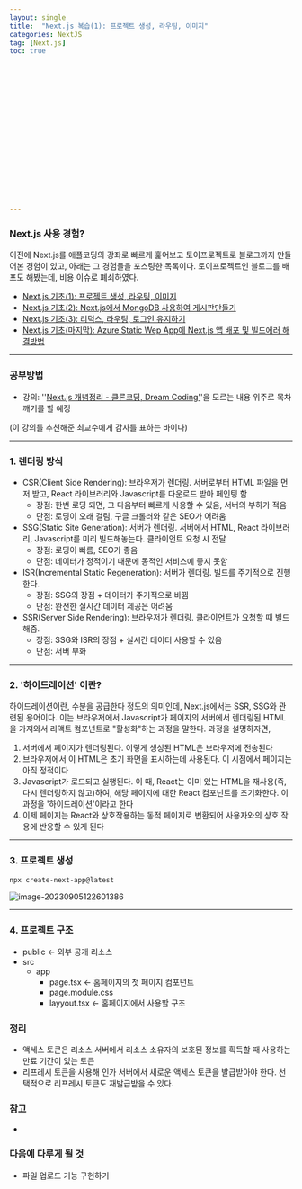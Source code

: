 ```yaml
---
layout: single
title:  "Next.js 복습(1): 프로젝트 생성, 라우팅, 이미지"
categories: NextJS
tag: [Next.js]
toc: true 



















---
```


### Next.js 사용 경험?

이전에 Next.js를 애플코딩의 강좌로 빠르게 훑어보고 토이프로젝트로 블로그까지 만들어본 경험이 있고, 아래는 그 경험들을 포스팅한 목록이다. 토이프로젝트인 블로그를 배포도 해봤는데, 비용 이슈로 폐쇠하였다.

- [Next.js 기초(1): 프로젝트 생성, 라우팅, 이미지](https://dkgkejdrb.github.io/nextjs/a9/)
- [Next.js 기초(2): Next.js에서 MongoDB 사용하여 게시판만들기](https://dkgkejdrb.github.io/nextjs/a11/)
- [Next.js 기초(3): 리덕스, 라우팅, 로그인 유지하기](https://dkgkejdrb.github.io/nextjs/a12/)
- [Next.js 기초(마지막): Azure Static Wep App에 Next.js 앱 배포 및 빌드에러 해결방법](https://dkgkejdrb.github.io/nextjs/a13/)

------

### 공부방법

- 강의: ''[Next.js 개념정리 - 클론코딩, Dream Coding'](https://academy.dream-coding.com/courses/next)'을 모르는 내용 위주로 목차깨기를 할 예정

(이 강의를 추천해준 최교수에게 감사를 표하는 바이다)

------

### 1. 렌더링 방식

- CSR(Client Side Rendering): 브라우저가 렌더링. 서버로부터 HTML 파일을 먼저 받고, React 라이브러리와 Javascript를 다운로드 받아 페인팅 함
  - 장점: 한번 로딩 되면, 그 다음부터 빠르게 사용할 수 있음, 서버의 부하가 적음
  - 단점: 로딩이 오래 걸림, 구글 크롤러와 같은 SEO가 어려움
- SSG(Static Site Generation): 서버가 렌더링. 서버에서 HTML, React 라이브러리, Javascript를 미리 빌드해놓는다. 클라이언트 요청 시 전달
  - 장점: 로딩이 빠름, SEO가 좋음
  - 단점: 데이터가 정적이기 때문에 동적인 서비스에 좋지 못함
- ISR(Incremental Static Regeneration): 서버가 렌더링. 빌드를 주기적으로 진행한다. 
  - 장점: SSG의 장점 + 데이터가 주기적으로 바뀜
  - 단점: 완전한 실시간 데이터 제공은 어려움
- SSR(Server Side Rendering): 브라우저가 렌더링. 클라이언트가 요청할 때 빌드해줌.
  - 장점: SSG와 ISR의 장점 + 실시간 데이터 사용할 수 있음
  - 단점: 서버 부화

------

### 2. '하이드레이션' 이란?

하이드레이션이란, 수분을 공급한다 정도의 의미인데, Next.js에서는 SSR, SSG와 관련된 용어이다. 이는 브라우저에서 Javascript가 페이지의 서버에서 렌더링된 HTML을 가져와서 리액트 컴포넌트로 "활성화"하는 과정을 말한다. 과정을 설명하자면,

1. 서버에서 페이지가 렌더링된다. 이렇게 생성된 HTML은 브라우저에 전송된다
2. 브라우저에서 이 HTML은 초기 화면을 표시하는데 사용된다. 이 시점에서 페이지는 아직 정적이다
3. Javascript가 로드되고 실행된다. 이 때, React는 이미 있는 HTML을 재사용(즉, 다시 렌더링하지 않고)하여, 해당 페이지에 대한 React 컴포넌트를 초기화한다. 이 과정을 '하이드레이션'이라고 한다
4. 이제 페이지는 React와 상호작용하는 동적 페이지로 변환되어 사용자와의 상호 작용에 반응할 수 있게 된다

------

### 3. 프로젝트 생성

```bash
npx create-next-app@latest
```

![image-20230905122601386](../../images/2023-09-05-a20/image-20230905122601386.png)

------

### 4. 프로젝트 구조

- public ← 외부 공개 리소스
- src
  - app 
    - page.tsx ← 홈페이지의 첫 페이지 컴포넌트
    - page.module.css
    - layyout.tsx ← 홈페이지에서 사용할 구조











### 정리

- 액세스 토큰은 리소스 서버에서 리소스 소유자의 보호된 정보를 획득할 때 사용하는 만료 기간이 있는 토큰
- 리프레시 토큰을 사용해 인가 서버에서 새로운 액세스 토큰을 발급받아야 한다. 선택적으로 리프레시 토큰도 재발급받을 수 있다.



### 참고

- 



### 다음에 다루게 될 것

- 파일 업로드 기능 구현하기
